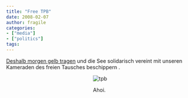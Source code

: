 ```yaml
---
title: "Free TPB"
date: 2008-02-07
author: fragile
categories:
- ["media"]
- ["politics"]
tags:
---
```

<a href="http://torrentfreak.com/free-the-pirate-bay-wear-yellow-080207/" target="_blank">Deshalb morgen gelb tragen</a> und die See solidarisch vereint mit unseren Kameraden des freien Tausches beschippern .
<p align="center"> <img src="/blog/wp-content/uploads/2008/02/tpb.jpg" alt="tpb" /></p>
<p align="center">Ahoi.</p>